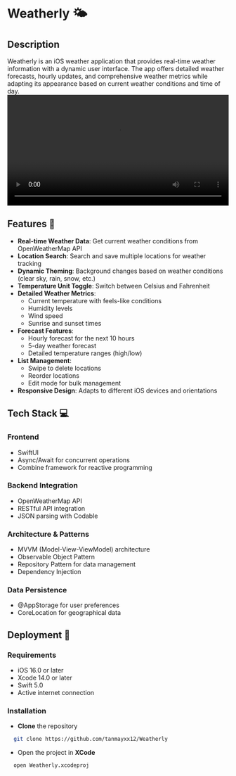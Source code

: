 # Weatherly 🌤️

## Description
Weatherly is an iOS weather application that provides real-time weather information with a dynamic user interface. The app offers detailed weather forecasts, hourly updates, and 
comprehensive weather metrics while adapting its appearance based on current weather conditions and time of day.
<video src="./WeatherlyScreenRecording.mp4" controls width="100%"></video>

## Features 🌟
- **Real-time Weather Data**: Get current weather conditions from OpenWeatherMap API
- **Location Search**: Search and save multiple locations for weather tracking
- **Dynamic Theming**: Background changes based on weather conditions (clear sky, rain, snow, etc.)
- **Temperature Unit Toggle**: Switch between Celsius and Fahrenheit
- **Detailed Weather Metrics**:
  - Current temperature with feels-like conditions
  - Humidity levels
  - Wind speed
  - Sunrise and sunset times
- **Forecast Features**:
  - Hourly forecast for the next 10 hours
  - 5-day weather forecast
  - Detailed temperature ranges (high/low)
- **List Management**:
  - Swipe to delete locations
  - Reorder locations
  - Edit mode for bulk management
- **Responsive Design**: Adapts to different iOS devices and orientations

## Tech Stack 💻
### Frontend
- SwiftUI
- Async/Await for concurrent operations
- Combine framework for reactive programming

### Backend Integration
- OpenWeatherMap API
- RESTful API integration
- JSON parsing with Codable

### Architecture & Patterns
- MVVM (Model-View-ViewModel) architecture
- Observable Object Pattern
- Repository Pattern for data management
- Dependency Injection

### Data Persistence
- @AppStorage for user preferences
- CoreLocation for geographical data

## Deployment 🚀
### Requirements
- iOS 16.0 or later
- Xcode 14.0 or later
- Swift 5.0
- Active internet connection

### Installation
- **Clone** the repository
```bash
  git clone https://github.com/tanmayxx12/Weatherly
```

- Open the project in **XCode**
``` bash
  open Weatherly.xcodeproj
```
